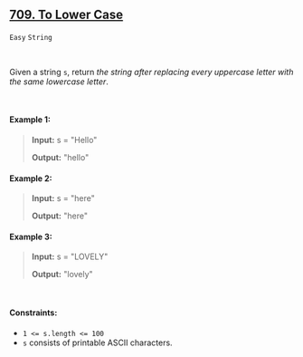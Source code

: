 ## [709. To Lower Case](https://leetcode.com/problems/to-lower-case/)

<code>Easy</code> <code>String</code>

<br>

Given a string <code>s</code>, return *the string after replacing every uppercase letter with the same lowercase letter*.

<br>

#### Example 1:

> __Input:__ s = "Hello"
>  
> __Output:__ "hello"  

#### Example 2:

> __Input:__ s = "here"
>  
> __Output:__ "here"  

#### Example 3:

> __Input:__ s = "LOVELY"
> 
> __Output:__ "lovely"  

<br>

#### Constraints:

- <code>1 <= s.length <= 100</code>
- <code>s</code> consists of printable ASCII characters.
